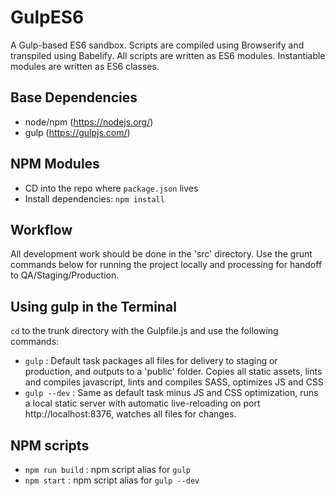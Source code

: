 # GulpES6

A Gulp-based ES6 sandbox. Scripts are compiled using Browserify and transpiled using Babelify. All scripts are written as ES6 modules. Instantiable modules are written as ES6 classes.


## Base Dependencies

- node/npm (https://nodejs.org/)
- gulp (https://gulpjs.com/)


## NPM Modules

- CD into the repo where `package.json` lives
- Install dependencies: `npm install`


## Workflow

All development work should be done in the 'src' directory. Use the grunt commands below for running the project locally and processing for handoff to QA/Staging/Production.


## Using gulp in the Terminal

`cd` to the trunk directory with the Gulpfile.js and use the following commands:
- `gulp` : Default task packages all files for delivery to staging or production, and outputs to a 'public' folder. Copies all static assets, lints and compiles javascript, lints and compiles SASS, optimizes JS and CSS
- `gulp --dev` : Same as default task minus JS and CSS optimization, runs a local static server with automatic live-reloading on port http://localhost:8376, watches all files for changes.


## NPM scripts

- `npm run build` : npm script alias for `gulp`
- `npm start`     : npm script alias for `gulp --dev`
